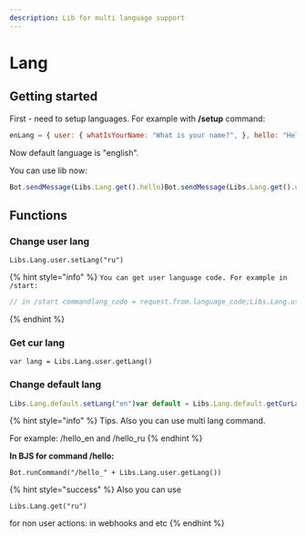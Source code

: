```yaml
---
description: Lib for multi language support
---
```


# Lang

## Getting started

First - need to setup languages. For example with **/setup** command:

```javascript
enLang = { user: { whatIsYourName: "What is your name?", }, hello: "Hello!" }ruLang = { user: { whatIsYourName: "Как тебя зовут?", }, hello: "Привет!" }// first language is default languageLibs.Lang.setup("en", enLang);Libs.Lang.setup("ru", ruLang);
```

Now default language is "english".

You can use lib now:

```javascript
Bot.sendMessage(Libs.Lang.get().hello)Bot.sendMessage(Libs.Lang.get().user.whatIsYourName)
```

## Functions

### Change user lang

`Libs.Lang.user.setLang("ru")`

{% hint style="info" %}
`You can get user language code. For example in /start:`

```javascript
// in /start commandlang_code = request.from.language_code;Libs.Lang.user.setLang(lang_code)
```
{% endhint %}

### Get cur lang

`var lang = Libs.Lang.user.getLang()`

### Change default lang

```javascript
Libs.Lang.default.setLang("en")var default = Libs.Lang.default.getCurLang()
```

{% hint style="info" %}
Tips. Also you can use multi lang command.

For example: /hello\_en and /hello\_ru
{% endhint %}



**In BJS for command /hello:**

`Bot.runCommand("/hello_" + Libs.Lang.user.getLang())`

{% hint style="success" %}
Also you can use 

`Libs.Lang.get("ru")` 

for non user actions: in webhooks and etc
{% endhint %}



